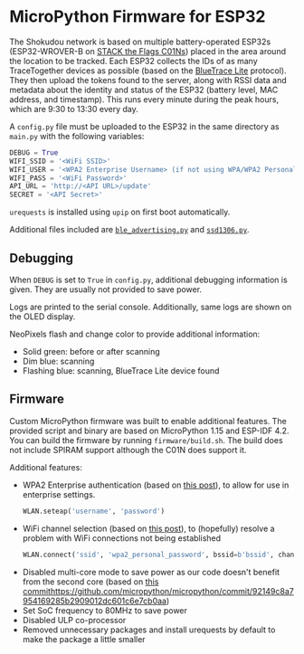# MicroPython Firmware for ESP32

The Shokudou network is based on multiple battery-operated ESP32s (ESP32-WROVER-B on [STACK the Flags C01Ns](https://github.com/c01nrepo)) placed in the area around the location to be tracked. Each ESP32 collects the IDs of as many TraceTogether devices as possible (based on the [BlueTrace Lite](https://www.developer.tech.gov.sg/assets/files/TT_Token_Technical_Writeup.pdf) protocol). They then upload the tokens found to the server, along with RSSI data and metadata about the identity and status of the ESP32 (battery level, MAC address, and timestamp). This runs every minute during the peak hours, which are 9:30 to 13:30 every day.

A ``config.py`` file must be uploaded to the ESP32 in the same directory as ``main.py`` with the following variables:
```python
DEBUG = True
WIFI_SSID = '<WiFi SSID>'
WIFI_USER = '<WPA2 Enterprise Username> (if not using WPA/WPA2 Personal)'
WIFI_PASS = '<WiFi Password>'
API_URL = 'http://<API URL>/update'
SECRET = '<API Secret>'
```

``urequests`` is installed using ``upip`` on first boot automatically.

Additional files included are [``ble_advertising.py``](https://github.com/micropython/micropython/blob/master/examples/bluetooth/ble_advertising.py) and [``ssd1306.py``](https://github.com/micropython/micropython/blob/master/drivers/display/ssd1306.py).

## Debugging

When ``DEBUG`` is set to ``True`` in ``config.py``, additional debugging information is given. They are usually not provided to save power.

Logs are printed to the serial console. Additionally, same logs are shown on the OLED display.

NeoPixels flash and change color to provide additional information:
* Solid green: before or after scanning
* Dim blue: scanning
* Flashing blue: scanning, BlueTrace Lite device found

## Firmware

Custom MicroPython firmware was built to enable additional features. The provided script and binary are based on MicroPython 1.15 and ESP-IDF 4.2. You can build the firmware by running ``firmware/build.sh``. The build does not include SPIRAM support although the C01N does support it.

Additional features:
* WPA2 Enterprise authentication (based on [this post](https://forum.micropython.org/viewtopic.php?f=18&t=7219#p41036)), to allow for use in enterprise settings.
  ```python
  WLAN.seteap('username', 'password')
  ```
* WiFi channel selection (based on [this post](https://forum.micropython.org/viewtopic.php?f=16&t=7964&p=45347#p45370)), to (hopefully) resolve a problem with WiFi connections not being established
  ```python
  WLAN.connect('ssid', 'wpa2_personal_password', bssid=b'bssid', channel=int)
  ```
* Disabled multi-core mode to save power as our code doesn't benefit from the second core (based on [this commit]()https://github.com/micropython/micropython/commit/92149c8a7954169285b2909012dc601c6e7cb0aa)
* Set SoC frequency to 80MHz to save power
* Disabled ULP co-processor
* Removed unnecessary packages and install urequests by default to make the package a little smaller

